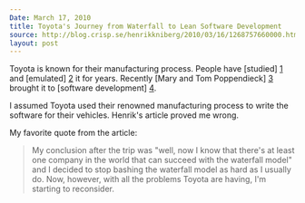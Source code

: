 ```yaml
---
Date: March 17, 2010
title: Toyota's Journey from Waterfall to Lean Software Development
source: http://blog.crisp.se/henrikkniberg/2010/03/16/1268757660000.html
layout: post
---
```


Toyota is known for their manufacturing process. People have [studied] [1] and [emulated] [2] it for years. Recently [Mary and Tom Poppendieck] [3] brought it to [software development] [4].

I assumed Toyota used their renowned manufacturing process to write the software for their vehicles. Henrik's article proved me wrong.

My favorite quote from the article:

> My conclusion after the trip was "well, now I know that there's at least one company in the world that can succeed with the waterfall model" and I decided to stop bashing the waterfall model as hard as I usually do. Now, however, with all the problems Toyota are having, I'm starting to reconsider.

[1]: http://amzn.to/fyFezV                                   "Toyota Production System: Beyond Large Scale"
[2]: http://amzn.to/hdfRAv                                   "Toyota Kata"
[3]: http://www.poppendieck.com/                             "Mary and Tom Poppendieck Lean Software Development"
[4]: http://en.wikipedia.org/wiki/Lean_software_development  "Lean Software Development"
